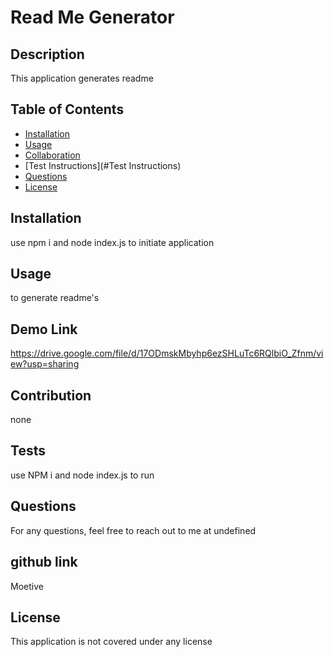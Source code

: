 # Read Me Generator
  ## Description
  This application generates readme
  ## Table of Contents
  - [Installation](#Installation)
  - [Usage](#Usage)
  - [Collaboration](#Collaboration)
  - [Test Instructions](#Test Instructions)
  - [Questions](#questions)
  - [License](#license)
  ## Installation
  use npm i and node index.js to initiate application
  ## Usage
  to generate readme's
  
  ## Demo Link
  https://drive.google.com/file/d/17ODmskMbyhp6ezSHLuTc6RQlbiO_Zfnm/view?usp=sharing
  ## Contribution
  none
  ## Tests
  use NPM i and node index.js to run
  ## Questions
    
  For any questions, feel free to reach out to me at undefined 
  ## github link 
Moetive
  ## License
  This application is not covered under any license

